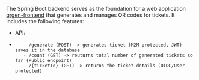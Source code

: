 The Spring Boot backend serves as the foundation for a web application [qrgen-frontend](https://github.com/IvorLipic/qrgen-frontend) that generates and manages QR codes for tickets. It includes the following features:

- API:
-        - /generate (POST) -> generates ticket (M2M protected, JWT) saves it in the database
         - /count (GET) -> reuturns total number of generated tickets so far (Public endpoint)
         - /{ticketId} (GET) -> returns the ticket details (OIDC/User protected)
